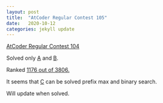 ```yaml
---
layout: post
title:  "AtCoder Regular Contest 105"
date:   2020-10-12
categories: jekyll update
---
```


[AtCoder Regular Contest 104](https://atcoder.jp/contests/arc105)

Solved only [A](https://atcoder.jp/contests/arc105/submissions/17338197) 
and [B](https://atcoder.jp/contests/arc105/submissions/17338197).

Ranked [1176 out of 3806.](https://atcoder.jp/users/martin0327/history/share/arc105) 

It seems that [C](https://atcoder.jp/contests/arc105/tasks/arc105_c) can be solved prefix max and binary search.

Will update when solved.


<!-- to render in localhost:
bundle exec jekyll serve -->